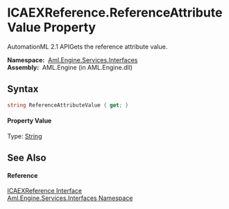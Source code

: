 ICAEXReference.ReferenceAttributeValue Property
===============================================
AutomationML 2.1 APIGets the reference attribute value.

  **Namespace:**  [Aml.Engine.Services.Interfaces][1]  
  **Assembly:**  AML.Engine (in AML.Engine.dll)

Syntax
------

```csharp
string ReferenceAttributeValue { get; }
```

#### Property Value
Type: [String][2]

See Also
--------

#### Reference
[ICAEXReference Interface][3]  
[Aml.Engine.Services.Interfaces Namespace][1]  

[1]: ../README.md
[2]: https://docs.microsoft.com/dotnet/api/system.string
[3]: README.md
[4]: https://www.automationml.org
[5]: ../../icons/logoShade.png